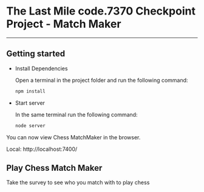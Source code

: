 # The Last Mile code.7370 Checkpoint Project - Match Maker
---

## Getting started

* Install Dependencies

    Open a terminal in the project folder and run the following command:
    ```bash
    npm install
    ```
* Start server

    In the same terminal run the following command:
    ```bash
    node server
    ```


You can now view Chess MatchMaker in the browser.

  Local:            http://localhost:7400/

## Play Chess Match Maker

Take the survey to see who you match with to play chess